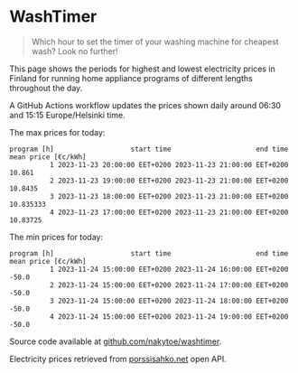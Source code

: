 
# WashTimer

> Which hour to set the timer of your washing machine for cheapest wash? Look no further!

This page shows the periods for highest and lowest electricity prices in Finland 
for running home appliance programs of different lengths throughout the day. 

A GitHub Actions workflow updates the prices shown daily around 06:30 and 15:15 Europe/Helsinki time.

The max prices for today:

	program [h]                   start time                     end time mean price [€c/kWh]
	          1 2023-11-23 20:00:00 EET+0200 2023-11-23 21:00:00 EET+0200              10.861
	          2 2023-11-23 19:00:00 EET+0200 2023-11-23 21:00:00 EET+0200             10.8435
	          3 2023-11-23 18:00:00 EET+0200 2023-11-23 21:00:00 EET+0200           10.835333
	          4 2023-11-23 17:00:00 EET+0200 2023-11-23 21:00:00 EET+0200            10.83725

The min prices for today:

	program [h]                   start time                     end time mean price [€c/kWh]
	          1 2023-11-24 15:00:00 EET+0200 2023-11-24 16:00:00 EET+0200               -50.0
	          2 2023-11-24 15:00:00 EET+0200 2023-11-24 17:00:00 EET+0200               -50.0
	          3 2023-11-24 15:00:00 EET+0200 2023-11-24 18:00:00 EET+0200               -50.0
	          4 2023-11-24 15:00:00 EET+0200 2023-11-24 19:00:00 EET+0200               -50.0


Source code available at [github.com/nakytoe/washtimer](https://github.com/nakytoe/washtimer).

Electricity prices retrieved from [porssisahko.net](https://porssisahko.net/api) open API.
